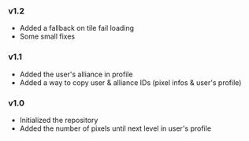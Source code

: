### v1.2

- Added a fallback on tile fail loading
- Some small fixes

### v1.1

- Added the user's alliance in profile
- Added a way to copy user & alliance IDs (pixel infos & user's profile)

### v1.0

- Initialized the repository
- Added the number of pixels until next level in user's profile

